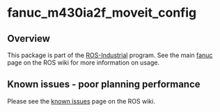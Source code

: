 # fanuc_m430ia2f_moveit_config

## Overview

This package is part of the [ROS-Industrial][] program. See the main [fanuc][]
page on the ROS wiki for more information on usage.

## Known issues - poor planning performance

Please see the [known issues][] page on the ROS wiki.



[ROS-Industrial]: http://wiki.ros.org/Industrial
[fanuc]: http://wiki.ros.org/fanuc
[known issues]: http://wiki.ros.org/fanuc/indigo/known_issues
